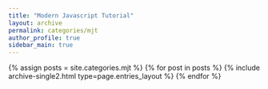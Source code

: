 ```yaml
---
title: "Modern Javascript Tutorial"
layout: archive
permalink: categories/mjt
author_profile: true
sidebar_main: true
---
```



{% assign posts = site.categories.mjt %}
{% for post in posts %} {% include archive-single2.html type=page.entries_layout %} {% endfor %}
